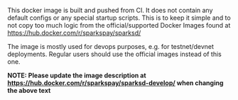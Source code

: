 This docker image is built and pushed from CI. It does not contain any default configs or any
special startup scripts. This is to keep it simple and to not copy too much logic from the
official/supported Docker Images found at https://hub.docker.com/r/sparkspay/sparksd/

The image is mostly used for devops purposes, e.g. for testnet/devnet deployments. Regular users
should use the official images instead of this one.

**NOTE: Please update the image description at https://hub.docker.com/r/sparkspay/sparksd-develop/ when changing the above text**
